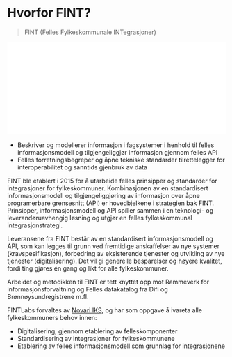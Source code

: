 # Hvorfor FINT?

>FINT (Felles  Fylkeskommunale INTegrasjoner)

![ill1](_media/fint-cartoon-home.png ':no-zoom')

* Beskriver og modellerer informasjon i fagsystemer i henhold til felles informasjonsmodell og tilgjengeliggjør informasjon gjennom felles API
* Felles forretningsbegreper og åpne tekniske standarder tilrettelegger for interoperabilitet og sanntids gjenbruk av data

FINT ble etablert i 2015 for å utarbeide felles prinsipper og standarder for integrasjoner for fylkeskommuner. Kombinasjonen av en standardisert informasjonsmodell og tilgjengeliggjøring av informasjon over åpne programerbare grensesnitt (API) er hovedbjelkene i strategien bak FINT. Prinsipper, informasjonsmodell og API spiller sammen i en teknologi- og leverandøruavhengig løsning og utgjør en felles fylkeskommunal integrasjonstrategi.

Leveransene fra FINT består av en standardisert informasjonsmodell og API, som kan legges til grunn ved fremtidige anskaffelser av nye systemer (kravspesifikasjon), forbedring av eksisterende tjenester og utvikling av nye tjenester (digitalisering). Det vil gi generelle besparelser og høyere kvalitet, fordi ting gjøres én gang og likt for alle fylkeskommuner.

Arbeidet og metodikken til FINT er tett knyttet opp mot Rammeverk for informasjonsforvaltning og Felles datakatalog fra Difi og Brønnøysundregistrene m.fl.

FINTLabs forvaltes av [Novari IKS](https://novari.no), og har som oppgave å ivareta alle fylkeskommuners behov innen:

* Digitalisering, gjennom etablering av felleskomponenter
* Standardisering av integrasjoner for fylkeskommunene
* Etablering av felles informasjonsmodell som grunnlag for integrasjonene
